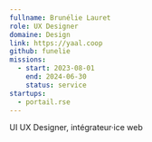 ```yaml
---
fullname: Brunélie Lauret
role: UX Designer
domaine: Design
link: https://yaal.coop
github: funelie
missions:
  - start: 2023-08-01
    end: 2024-06-30
    status: service
startups:
  - portail.rse
---
```


UI  UX Designer, intégrateur·ice web
